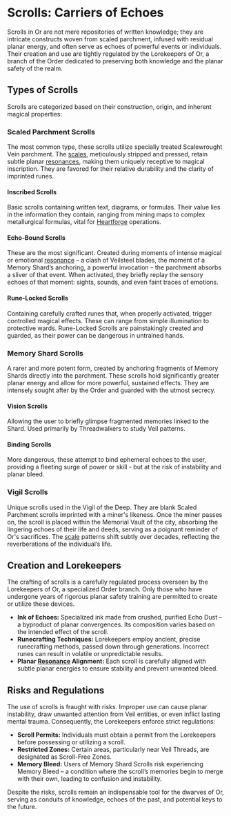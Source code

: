 # Scrolls: Carriers of Echoes

Scrolls in Or are not mere repositories of written knowledge; they are intricate constructs woven from scaled parchment, infused with residual planar energy, and often serve as echoes of powerful events or individuals. Their creation and use are tightly regulated by the Lorekeepers of Or, a branch of the Order dedicated to preserving both knowledge and the planar safety of the realm.

## Types of Scrolls

Scrolls are categorized based on their construction, origin, and inherent magical properties:

### Scaled Parchment Scrolls

The most common type, these scrolls utilize specially treated Scalewrought Vein parchment. The [scales](/geography/landmark/scale.md), meticulously stripped and pressed, retain subtle planar [resonances](/generated/resonance/resonance.md), making them uniquely receptive to magical inscription. They are favored for their relative durability and the clarity of imprinted runes.

#### Inscribed Scrolls

Basic scrolls containing written text, diagrams, or formulas. Their value lies in the information they contain, ranging from mining maps to complex metallurgical formulas, vital for [Heartforge](/generated/forge/heartforge.md) operations.

#### Echo-Bound Scrolls

These are the most significant. Created during moments of intense magical or emotional [resonance](/generated/resonance/resonance.md) – a clash of Veilsteel blades, the moment of a Memory Shard’s anchoring, a powerful invocation – the parchment absorbs a sliver of that event. When activated, they briefly replay the sensory echoes of that moment: sights, sounds, and even faint traces of emotions.

#### Rune-Locked Scrolls

Containing carefully crafted runes that, when properly activated, trigger controlled magical effects. These can range from simple illumination to protective wards. Rune-Locked Scrolls are painstakingly created and guarded, as their power can be dangerous in untrained hands.

### Memory Shard Scrolls

A rarer and more potent form, created by anchoring fragments of Memory Shards directly into the parchment. These scrolls hold significantly greater planar energy and allow for more powerful, sustained effects. They are intensely sought after by the Order and guarded with the utmost secrecy.

#### Vision Scrolls

Allowing the user to briefly glimpse fragmented memories linked to the Shard. Used primarily by Threadwalkers to study Veil patterns.

#### Binding Scrolls

More dangerous, these attempt to bind ephemeral echoes to the user, providing a fleeting surge of power or skill - but at the risk of instability and planar bleed.

### Vigil Scrolls

Unique scrolls used in the Vigil of the Deep. They are blank Scaled Parchment scrolls imprinted with a miner's likeness. Once the miner passes on, the scroll is placed within the Memorial Vault of the city, absorbing the lingering echoes of their life and deeds, serving as a poignant reminder of Or's sacrifices. The [scale](/geography/landmark/scale.md) patterns shift subtly over decades, reflecting the reverberations of the individual’s life.

## Creation and Lorekeepers

The crafting of scrolls is a carefully regulated process overseen by the Lorekeepers of Or, a specialized Order branch. Only those who have undergone years of rigorous planar safety training are permitted to create or utilize these devices.

*   **Ink of Echoes:**  Specialized ink made from crushed, purified Echo Dust – a byproduct of planar convergences. Its composition varies based on the intended effect of the scroll.
*   **Runecrafting Techniques:**  Lorekeepers employ ancient, precise runecrafting methods, passed down through generations. Incorrect runes can result in volatile or unpredictable results.
*   **Planar [Resonance](/generated/resonance/resonance.md) Alignment:** Each scroll is carefully aligned with subtle planar energies to ensure stability and prevent unwanted bleed.

## Risks and Regulations

The use of scrolls is fraught with risks. Improper use can cause planar instability, draw unwanted attention from Veil entities, or even inflict lasting mental trauma. Consequently, the Lorekeepers enforce strict regulations:

*   **Scroll Permits:**  Individuals must obtain a permit from the Lorekeepers before possessing or utilizing a scroll.
*   **Restricted Zones:**  Certain areas, particularly near Veil Threads, are designated as Scroll-Free Zones.
*   **Memory Bleed:** Users of Memory Shard Scrolls risk experiencing Memory Bleed – a condition where the scroll’s memories begin to merge with their own, leading to confusion and instability. 

Despite the risks, scrolls remain an indispensable tool for the dwarves of Or, serving as conduits of knowledge, echoes of the past, and potential keys to the future.
